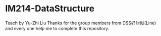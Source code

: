 # IM214-DataStructure
Teach by Yu-Zhi Liu
Thanks for the group members from DSS好討厭(Line) and every one help me to complete this repository.
